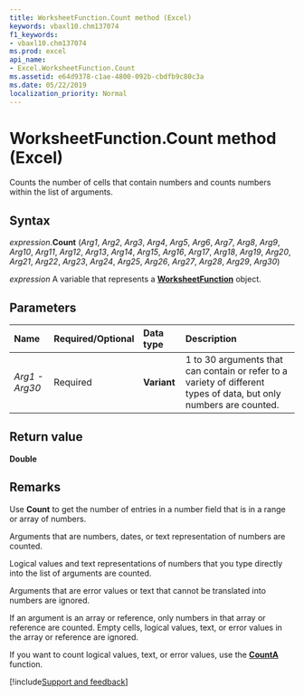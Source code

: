 ```yaml
---
title: WorksheetFunction.Count method (Excel)
keywords: vbaxl10.chm137074
f1_keywords:
- vbaxl10.chm137074
ms.prod: excel
api_name:
- Excel.WorksheetFunction.Count
ms.assetid: e64d9378-c1ae-4800-092b-cbdfb9c80c3a
ms.date: 05/22/2019
localization_priority: Normal
---
```



# WorksheetFunction.Count method (Excel)

Counts the number of cells that contain numbers and counts numbers within the list of arguments.


## Syntax

_expression_.**Count** (_Arg1_, _Arg2_, _Arg3_, _Arg4_, _Arg5_, _Arg6_, _Arg7_, _Arg8_, _Arg9_, _Arg10_, _Arg11_, _Arg12_, _Arg13_, _Arg14_, _Arg15_, _Arg16_, _Arg17_, _Arg18_, _Arg19_, _Arg20_, _Arg21_, _Arg22_, _Arg23_, _Arg24_, _Arg25_, _Arg26_, _Arg27_, _Arg28_, _Arg29_, _Arg30_)

_expression_ A variable that represents a **[WorksheetFunction](Excel.WorksheetFunction.md)** object.


## Parameters

|Name|Required/Optional|Data type|Description|
|:-----|:-----|:-----|:-----|
| _Arg1 - Arg30_|Required| **Variant**|1 to 30 arguments that can contain or refer to a variety of different types of data, but only numbers are counted.|

## Return value

**Double**


## Remarks

Use **Count** to get the number of entries in a number field that is in a range or array of numbers.

Arguments that are numbers, dates, or text representation of numbers are counted.
    
Logical values and text representations of numbers that you type directly into the list of arguments are counted.
    
Arguments that are error values or text that cannot be translated into numbers are ignored.
    
If an argument is an array or reference, only numbers in that array or reference are counted. Empty cells, logical values, text, or error values in the array or reference are ignored. 
    
If you want to count logical values, text, or error values, use the **[CountA](excel.worksheetfunction.counta.md)** function.
    



[!include[Support and feedback](~/includes/feedback-boilerplate.md)]
